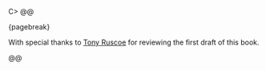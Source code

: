 C> @@

{pagebreak}

With special thanks to [Tony Ruscoe](http://ruscoe.net/) for reviewing the first draft of this book.

@@ 
